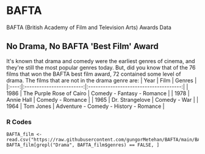 # BAFTA
BAFTA (British Academy of Film and Television Arts) Awards Data

## No Drama, No BAFTA 'Best Film' Award
It's known that drama and comedy were the earliest genres of cinema, and they're still the most popular genres today. But, did you know that of the 76 films that won the BAFTA best film award, 72 contained some level of drama. The films that are not in the drama genre are:
| Year |           Film           |                 Genres                 |
|:----:|:------------------------:|:--------------------------------------:|
| 1986 | The Purple Rose of Cairo |       Comedy - Fantasy - Romance       |
| 1978 |        Annie Hall        |            Comedy - Romance            |
| 1965 |      Dr. Strangelove     |              Comedy - War              |
| 1964 |         Tom Jones        | Adventure - Comedy - History - Romance |

### R Codes
```
BAFTA_film <- read.csv("https://raw.githubusercontent.com/gungorMetehan/BAFTA/main/BAFTA_film.csv")
BAFTA_film[grepl("Drama", BAFTA_film$genres) == FALSE, ]
```
